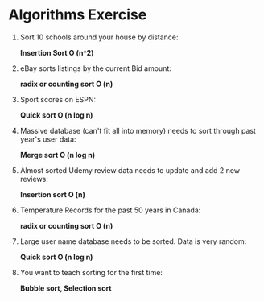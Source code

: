 # Algorithms Exercise

1. Sort 10 schools around your house by distance:

    **Insertion Sort O (n^2)**

2. eBay sorts listings by the current Bid amount:

    **radix or counting sort O (n)**

3. Sport scores on ESPN:

    **Quick sort O (n log n)**

4. Massive database (can't fit all into memory) needs to sort through past year's user data:

   **Merge sort  O (n log n)**

5. Almost sorted Udemy review data needs to update and add 2 new reviews:

    **Insertion sort O (n)**

6. Temperature Records for the past 50 years in Canada:

    **radix or counting sort O (n)**

7. Large user name database needs to be sorted. Data is very random:

    **Quick sort O (n log n)**

8. You want to teach sorting for the first time:

    **Bubble sort, Selection sort**
